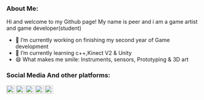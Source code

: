 ### About Me: 
Hi and welcome to my Github page!
My name is peer and i am a game artist and game developer(student)

- 🔭 I’m currently working on finishing my second year of Game development
- 🌱 I’m currently learning c++,Kinect V2 & Unity
- 😄 What makes me smile: Instruments, sensors, Prototyping & 3D art

### Social Media And other platforms:
[<img align="left" alt="codeSTACKr.com" width="22px" src="https://upload.wikimedia.org/wikipedia/commons/3/31/Blogger.svg" />][website]
[<img align="left" alt="codeSTACKr | YouTube" width="22px" src="https://cdn.jsdelivr.net/npm/simple-icons@v3/icons/youtube.svg" />][youtube]
[<img align="left" alt="codeSTACKr | Twitter" width="22px" src="https://cdn.jsdelivr.net/npm/simple-icons@v3/icons/twitter.svg" />][twitter]
[<img align="left" alt="codeSTACKr | LinkedIn" width="22px" src="https://cdn.jsdelivr.net/npm/simple-icons@v3/icons/linkedin.svg" />][linkedin]
[<img align="left" alt="codeSTACKr | Instagram" width="22px" src="https://cdn.jsdelivr.net/npm/simple-icons@v3/icons/instagram.svg" />][instagram]




[website]: https://peersplayfullworld.blogspot.com/
[twitter]: https://twitter.com/PeerLomans
[youtube]: https://www.youtube.com/channel/UCfxUVdVpsSGFSJkeXcnGSxg
[instagram]: https://www.instagram.com/justreallypear/
[linkedin]: https://www.linkedin.com/in/peer-lomans-92953a205/

<!--
**peeriscool/peeriscool** is a ✨ _special_ ✨ repository because its `README.md` (this file) appears on your GitHub profile.

Here are some ideas to get you started:

- 🔭 I’m currently working on...
- 🌱 I’m currently learning ...
- 👯 I’m looking to collaborate on ...
- 🤔 I’m looking for help with ...
- 💬 Ask me about ...
- 📫 How to reach me: ...
- 😄 Pronouns: ...
- ⚡ Fun fact: ...
-->
